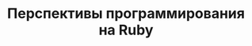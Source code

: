 ---
title: Перспективы программирования на Ruby
type: docs
weight: 20
url: /java/programming-outlook-in-ruby/
---